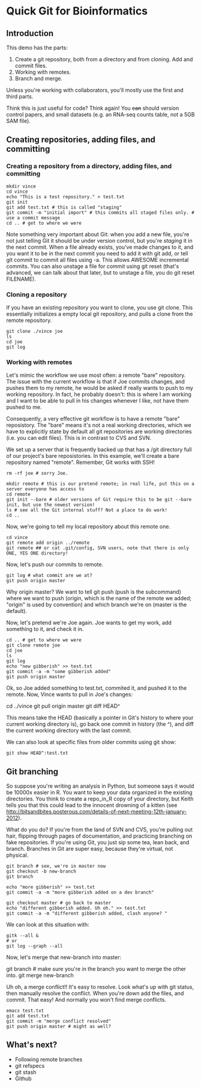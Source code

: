 # Quick Git for Bioinformatics

## Introduction

This demo has the parts: 

 1. Create a git repository, both from a directory and from
 cloning. Add and commit files.
 2. Working with remotes.
 3. Branch and merge.

Unless you're working with collaborators, you'll mostly use the first
and third parts.

Think this is just useful for code? Think again! You ~~can~~ should
version control papers, and small datasets (e.g. an RNA-seq counts
table, not a 5GB SAM file).

## Creating repositories, adding files, and committing

### Creating a repository from a directory, adding files, and committing

    mkdir vince
    cd vince
    echo "This is a test repository." > test.txt
    git init
    git add test.txt # this is called "staging"
    git commit -m "initial import" # this commits all staged files only. # use a commit message
    cd .. # get to where we were

Note something very important about Git: when you add a new file,
you're not just telling Git it should be under version control, but
you're *staging* it in the next commit. When a file already exists,
you've made changes to it, and you want it to be in the next commit
you need to add it with git add, or tell git commit to commit all
files using -a. This allows AWESOME incremental commits. You can also
unstage a file for commit using git reset (that's advanced, we can
talk about that later, but to unstage a file, you do git reset
FILENAME).

### Cloning a repository

If you have an existing repository you want to clone, you use git
clone. This essentially initializes a empty local git repository, and
pulls a clone from the remote repository.

    git clone ./vince joe
    ls
    cd joe
    git log

### Working with remotes

Let's mimic the workflow we use most often: a remote "bare"
repository. The issue with the current workflow is that if Joe commits
changes, and pushes them to my remote, he would be asked if really
wants to push to my working repository. In fact, he probably doesn't:
this is where I am working and I want to be able to pull in his
changes whenever I like, not have them pushed to me.

Consequently, a very effective git workflow is to have a remote "bare"
reposistory. The "bare" means it's not a real working directories,
which we have to explicitly state by default all git repositories are
working directories (i.e. you can edit files). This is in contrast to
CVS and SVN. 

We set up a server that is frequently backed up that has a /git
directory full of our project's bare reposistories. In this example,
we'll create a bare repository named "remote". Remember, Git works
with SSH!

    rm -rf joe # sorry Joe.

    mkdir remote # this is our pretend remote; in real life, put this on a server everyone has access to
    cd remote
    git init --bare # older versions of Git require this to be git --bare init, but use the newest version!
    ls # see all the Git internal stuff? Not a place to do work!
    cd ..

Now, we're going to tell my local repository about this remote one.

    cd vince
    git remote add origin ../remote
    git remote ## or cat .git/config, SVN users, note that there is only ONE, YES ONE directory!

Now, let's push our commits to remote. 
    
    git log # what commit are we at?
    git push origin master

Why origin master? We want to tell git push (push is the subcommand)
where we want to push (origin, which is the name of the remote we
added; "origin" is used by convention) and which branch we're on
(master is the default).


Now, let's pretend we're Joe again. Joe wants to get my work, add
something to it, and check it in.

    cd .. # get to where we were
    git clone remote joe
    cd joe
    ls 
    git log
    echo "new gibberish" >> test.txt
    git commit -a -m "some gibberish added"
    git push origin master

Ok, so Joe added something to test.txt, commited it, and pushed it to
the remote. Now, Vince wants to pull in Joe's changes:

   cd ../vince
   git pull origin master
   git diff HEAD^

This means take the HEAD (basically a pointer in Git's history to
where your current working directory is), go back one commit in
history (the ^), and diff the current working directory with the last
commit.

We can also look at specific files from older commits using git show:

    git show HEAD^:test.txt

## Git branching

So suppose you're writing an analysis in Python, but someone says it
would be 10000x easier in R. You want to keep your data organized in
the existing directories. You think to create a repo_in_R copy of your
directory, but Keith tells you that this could lead to the innocent
drowning of a kitten (see
http://bitsandbites.posterous.com/details-of-next-meeting-12th-january-2012).

What do you do? If you're from the land of SVN and CVS, you're pulling
out hair, flipping through pages of documentation, and practicing
branching on fake repositories. If you're using Git, you just sip some
tea, lean back, and branch. Branches in Git are super easy, because
they're virtual, not physical. 


    git branch # see, we're in master now
    git checkout -b new-branch
    git branch

    echo "more gibberish" >> test.txt
    git commit -a -m "more gibberish added on a dev branch"
    
    git checkout master # go back to master
    echo "different gibberish added. Uh oh." >> test.txt
    git commit -a -m "different gibberish added, clash anyone? "
 
We can look at this situation with:

    gitk --all &
    # or 
    git log --graph --all

Now, let's merge that new-branch into master:

   git branch # make sure you're in the branch you want to merge the other into.
   git merge new-branch

Uh oh, a merge conflict!! It's easy to resolve. Look what's up with
git status, then manually resolve the conflict. When you're down add
the files, and commit. That easy! And normally you won't find merge
conflicts.

    emacs test.txt
    git add test.txt
    git commit -m "merge conflict resolved"
    git push origin master # might as well?

## What's next?

 - Following remote branches
 - git refspecs
 - git stash
 - Github